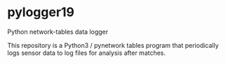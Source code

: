 # pylogger19
Python network-tables data logger

This repository is a Python3 / pynetwork tables program that periodically logs sensor data to log files for analysis after matches.

